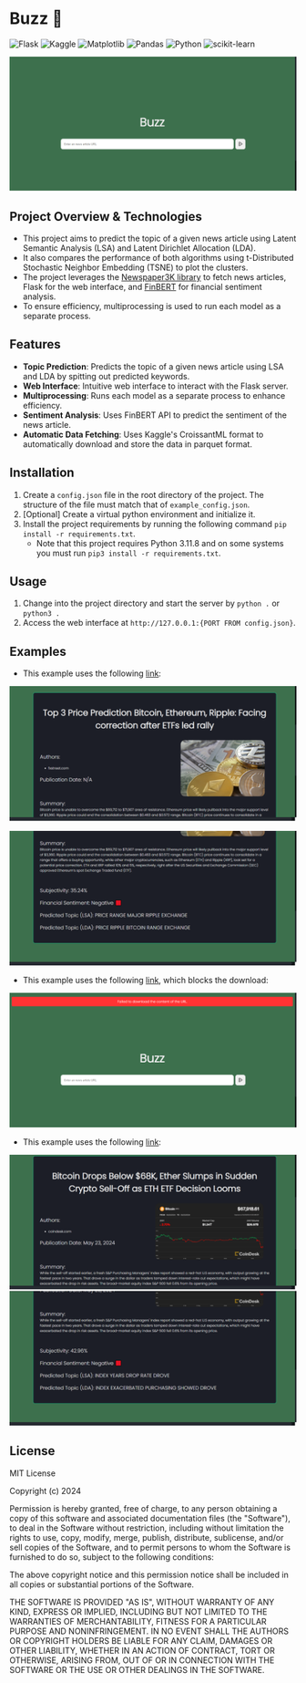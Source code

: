 # Buzz 📰

![Flask](https://img.shields.io/badge/flask-%23000.svg?style=for-the-badge&logo=flask&logoColor=white)
![Kaggle](https://img.shields.io/badge/Kaggle-035a7d?style=for-the-badge&logo=kaggle&logoColor=white)
![Matplotlib](https://img.shields.io/badge/Matplotlib-%23ffffff.svg?style=for-the-badge&logo=Matplotlib&logoColor=black)
![Pandas](https://img.shields.io/badge/pandas-%23150458.svg?style=for-the-badge&logo=pandas&logoColor=white)
![Python](https://img.shields.io/badge/python-3670A0?style=for-the-badge&logo=python&logoColor=ffdd54)
![scikit-learn](https://img.shields.io/badge/scikit--learn-%23F7931E.svg?style=for-the-badge&logo=scikit-learn&logoColor=white)

![main](./screenshots/main.png)

## Project Overview & Technologies

- This project aims to predict the topic of a given news article using Latent Semantic Analysis (LSA) and Latent Dirichlet Allocation (LDA). 
- It also compares the performance of both algorithms using t-Distributed Stochastic Neighbor Embedding (TSNE) to plot the clusters. 
- The project leverages the [Newspaper3K library](https://github.com/codelucas/newspaper) to fetch news articles, Flask for the web interface, and [FinBERT](https://huggingface.co/ProsusAI/finbert) for financial sentiment analysis. 
- To ensure efficiency, multiprocessing is used to run each model as a separate process.

## Features

- **Topic Prediction**: Predicts the topic of a given news article using LSA and LDA by spitting out predicted keywords.
- **Web Interface**: Intuitive web interface to interact with the Flask server.
- **Multiprocessing**: Runs each model as a separate process to enhance efficiency.
- **Sentiment Analysis**: Uses FinBERT API to predict the sentiment of the news article.
- **Automatic Data Fetching**: Uses Kaggle's CroissantML format to automatically download and store the data in parquet format.

## Installation

1. Create a `config.json` file in the root directory of the project. The structure of the file must match that of `example_config.json`.
2. [Optional] Create a virtual python environment and initialize it.
3. Install the project requirements by running the following command `pip install -r requirements.txt`.
    - Note that this project requires Python 3.11.8 and on some systems you must run `pip3 install -r requirements.txt`.

## Usage

1. Change into the project directory and start the server by `python .` or `python3 .`
2. Access the web interface at `http://127.0.0.1:{PORT FROM config.json}`.

## Examples

- This example uses the following [link](https://www.fxstreet.com/cryptocurrencies/news/top-3-price-prediction-bitcoin-ethereum-ripple-facing-correction-after-etfs-led-rally-202405300755): 

![ex0](./screenshots/ex00.png)

![ex0](./screenshots/ex01.png)

- This example uses the following [link](https://cointelegraph.com/news/bitcoin-etfs-traditional-finance-investments), which blocks the download:
  
![ex0](./screenshots/ex1.png)

- This example uses the following [link](https://www.coindesk.com/markets/2024/05/23/bitcoin-drops-below-68k-ether-slumps-in-sudden-crypto-sell-off-as-eth-etf-decision-looms/):

![ex0](./screenshots/ex20.png)
![ex0](./screenshots/ex21.png)


## License

MIT License

Copyright (c) 2024

Permission is hereby granted, free of charge, to any person obtaining a copy of this software and associated documentation files (the "Software"), to deal in the Software without restriction, including without limitation the rights to use, copy, modify, merge, publish, distribute, sublicense, and/or sell copies of the Software, and to permit persons to whom the Software is furnished to do so, subject to the following conditions:

The above copyright notice and this permission notice shall be included in all copies or substantial portions of the Software.

THE SOFTWARE IS PROVIDED "AS IS", WITHOUT WARRANTY OF ANY KIND, EXPRESS OR IMPLIED, INCLUDING BUT NOT LIMITED TO THE WARRANTIES OF MERCHANTABILITY, FITNESS FOR A PARTICULAR PURPOSE AND NONINFRINGEMENT. IN NO EVENT SHALL THE AUTHORS OR COPYRIGHT HOLDERS BE LIABLE FOR ANY CLAIM, DAMAGES OR OTHER LIABILITY, WHETHER IN AN ACTION OF CONTRACT, TORT OR OTHERWISE, ARISING FROM, OUT OF OR IN CONNECTION WITH THE SOFTWARE OR THE USE OR OTHER DEALINGS IN THE SOFTWARE.
